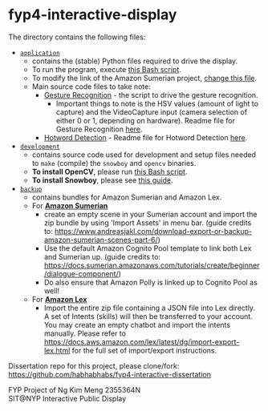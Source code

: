 <!-- This is a Markdown file. Please use a Markdown viewer to optimally view readme (with hyperlinks) -->
# fyp4-interactive-display
The directory contains the following files:
- [`application`](application/)
  - contains the (stable) Python files required to drive the display. 
  - To run the program, execute [this Bash script](application/exec.sh).
  - To modify the link of the Amazon Sumerian project, [change this file](application/sumerian.py).
  - Main source code files to take note:
    - [Gesture Recognition](application/gestrecognition/handrecog_input.py) - the script to drive the gesture recognition. 
      - Important things to note is the HSV values (amount of light to capture) and the VideoCapture input (camera selection of either 0 or 1, depending on hardware). Readme file for Gesture Recognition [here](application/gestrecognition/README.md).
    - [Hotword Detection](application/hotword/voicerecognition.py) - Readme file for Hotword Detection [here](application/hotword/README.md).
- [`development`](development/) 
  - contains source code used for development and setup files needed to `make` (compile) the `snowboy` and `opencv` binaries.
  - **To install OpenCV**, please run [this Bash script](development/gestrecognition/opencv-install.sh).
  - **To install Snowboy**, please see [this guide](development/hotword/install-snowboy/README.md).
- [`backup`](backup/)
  - contains bundles for Amazon Sumerian and Amazon Lex.
  - For [**Amazon Sumerian**](backup/sumerian/FINAL)
    - create an empty scene in your Sumerian account and import the zip bundle by using 'Import Assets' in menu bar. (guide credits to: https://www.andreasjakl.com/download-export-or-backup-amazon-sumerian-scenes-part-6/)
    - Use the default Amazon Cognito Pool template to link both Lex and Sumerian up. (guide credits to: https://docs.sumerian.amazonaws.com/tutorials/create/beginner/dialogue-component/)
    - Do also ensure that Amazon Polly is linked up to Cognito Pool as well!
  - For [**Amazon Lex**](backup/lex/FINAL)
    - Import the entire zip file containing a JSON file into Lex directly. A set of Intents (skills) will then be transferred to your account. You may create an empty chatbot and import the intents manually. Please refer to https://docs.aws.amazon.com/lex/latest/dg/import-export-lex.html for the full set of import/export instructions.

Dissertation repo for this project, please clone/fork: https://github.com/habhabhabs/fyp4-interactive-dissertation

FYP Project of Ng Kim Meng 2355364N \
SIT@NYP Interactive Public Display
